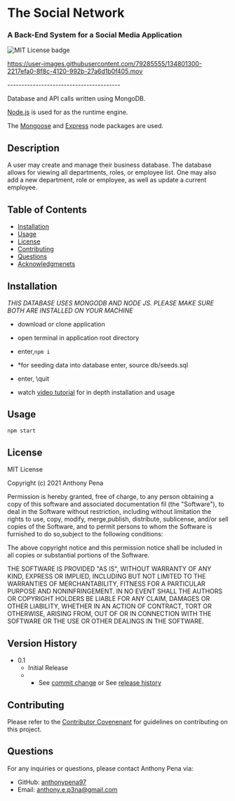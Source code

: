 # The Social Network
### A Back-End System for a Social Media Application
![MIT License badge](https://img.shields.io/badge/license-MIT_License-green)

https://user-images.githubusercontent.com/79285555/134801300-2217efa0-8f8c-4120-992b-27a6d1b0f405.mov

<p> ---------------------------------------- </p>

Database and API calls written using MongoDB.

[Node.js](https://nodejs.org/en/) is used for as the runtime engine.

The [Mongoose](https://mongoosejs.com/) and [Express](https://expressjs.com/) node packages are used.

## Description
A user may create and manage their business database. The database allows for viewing all departments, roles, or employee list. One may also add a new department, role or employee, as well as update a current employee.

## Table of Contents
* [Installation](#installation)
* [Usage](#usage)
* [License](#license)
* [Contributing](#contributing)
* [Questions](#questions)
* [Acknowledgmenets](#Acknowledgments)

## Installation
*THIS DATABASE USES MONGODB AND NODE JS. PLEASE MAKE SURE BOTH ARE INSTALLED ON YOUR MACHINE*

- download or clone application
- open terminal in application root directory
- enter,`npm i`
- *for seeding data into database enter, source db/seeds.sql
- enter,  \quit

- watch [video tutorial](https://drive.google.com/file/d/1HBElkQdgQxMrk20BcEzHFySapOMfL7aq/view?usp=sharing) for in depth installation and usage

## Usage

```bash
npm start
```

## License
MIT License
    
Copyright (c) 2021 Anthony Pena

Permission is hereby granted, free of charge, to any person obtaining a copy of this software and associated documentation fil (the "Software"), to deal in the Software without restriction, including without limitation the rights to use, copy, modify, merge,publish, distribute, sublicense, and/or sell copies of the Software, and to permit persons to whom the Software is furnished to do so,subject to the following conditions:
            
The above copyright notice and this permission notice shall be included in all copies or substantial portions of the Software.
            
THE SOFTWARE IS PROVIDED "AS IS", WITHOUT WARRANTY OF ANY KIND, EXPRESS OR IMPLIED, INCLUDING BUT NOT LIMITED TO THE WARRANTIES OF MERCHANTABILITY, FITNESS FOR A PARTICULAR PURPOSE AND NONINFRINGEMENT. IN NO EVENT SHALL THE AUTHORS OR COPYRIGHT HOLDERS BE LIABLE FOR ANY CLAIM, DAMAGES OR OTHER LIABILITY, WHETHER IN AN ACTION OF CONTRACT, TORT OR OTHERWISE, ARISING FROM, OUT OF OR IN CONNECTION WITH THE SOFTWARE OR THE USE OR OTHER DEALINGS IN THE SOFTWARE.

## Version History
    
* 0.1
    * Initial Release
    * * See [commit change](https://github.com/anthonypena97/the-social-network/commits/main) or See [release history](https://github.com/anthonypena97/the-social-network/releases)

## Contributing
Please refer to the [Contributor Covenenant](https://www.contributor-covenant.org/) for guidelines on contributing on this project.

## Questions
For any inquiries or questions, please contact Anthony Pena via:
* GitHub: [anthonypena97](https://github.com/anthonypena97)
* Email: <anthony.e.p3na@gmail.com>
